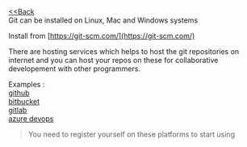 [<<Back](index.md)  
Git can be installed on Linux, Mac and Windows systems

Install from [https://git-scm.com/](https://git-scm.com/)

There are hosting services which helps to host the git repositories on internet and you can host your repos on these for collaborative developement with other programmers. 

Examples :   
[github](https://github.com)  
[bitbucket](https://bitbucket.org)  
[gitlab](https://about.gitlab.com)  
[azure devops](https://dev.azure.com)  

> You need to register yourself on these platforms to start using 
